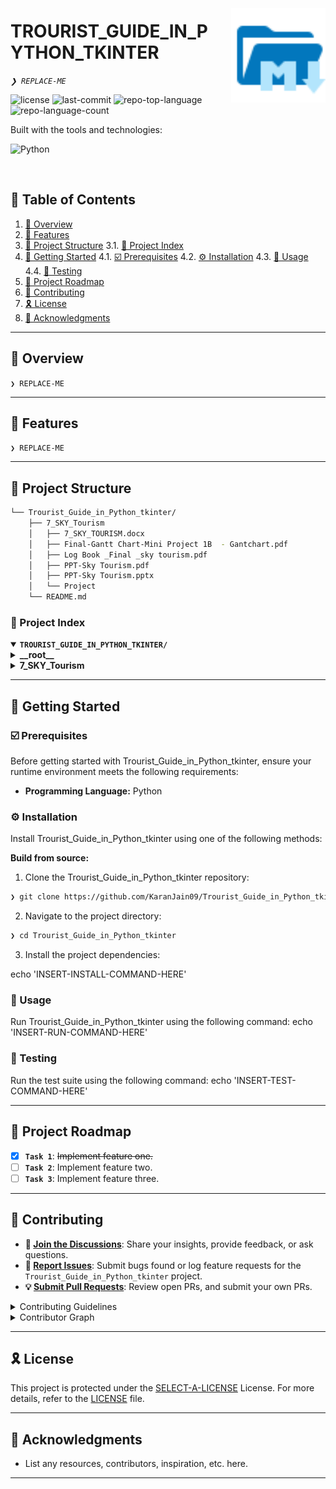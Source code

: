 <div align="left" style="position: relative;">
<img src="https://raw.githubusercontent.com/PKief/vscode-material-icon-theme/ec559a9f6bfd399b82bb44393651661b08aaf7ba/icons/folder-markdown-open.svg" align="right" width="30%" style="margin: -20px 0 0 20px;">
<h1>TROURIST_GUIDE_IN_PYTHON_TKINTER</h1>
<p align="left">
	<em><code>❯ REPLACE-ME</code></em>
</p>
<p align="left">
	<img src="https://img.shields.io/github/license/KaranJain09/Trourist_Guide_in_Python_tkinter?style=flat-square&logo=opensourceinitiative&logoColor=white&color=0080ff" alt="license">
	<img src="https://img.shields.io/github/last-commit/KaranJain09/Trourist_Guide_in_Python_tkinter?style=flat-square&logo=git&logoColor=white&color=0080ff" alt="last-commit">
	<img src="https://img.shields.io/github/languages/top/KaranJain09/Trourist_Guide_in_Python_tkinter?style=flat-square&color=0080ff" alt="repo-top-language">
	<img src="https://img.shields.io/github/languages/count/KaranJain09/Trourist_Guide_in_Python_tkinter?style=flat-square&color=0080ff" alt="repo-language-count">
</p>
<p align="left">Built with the tools and technologies:</p>
<p align="left">
	<img src="https://img.shields.io/badge/Python-3776AB.svg?style=flat-square&logo=Python&logoColor=white" alt="Python">
</p>
</div>
<br clear="right">

## 🔗 Table of Contents

1. [📍 Overview](#-overview)
2. [👾 Features](#-features)
3. [📁 Project Structure](#-project-structure)
  3.1. [📂 Project Index](#-project-index)
4. [🚀 Getting Started](#-getting-started)
  4.1. [☑️ Prerequisites](#-prerequisites)
  4.2. [⚙️ Installation](#-installation)
  4.3. [🤖 Usage](#🤖-usage)
  4.4. [🧪 Testing](#🧪-testing)
5. [📌 Project Roadmap](#-project-roadmap)
6. [🔰 Contributing](#-contributing)
7. [🎗 License](#-license)
8. [🙌 Acknowledgments](#-acknowledgments)

---

## 📍 Overview

<code>❯ REPLACE-ME</code>

---

## 👾 Features

<code>❯ REPLACE-ME</code>

---

## 📁 Project Structure

```sh
└── Trourist_Guide_in_Python_tkinter/
    ├── 7_SKY_Tourism
    │   ├── 7_SKY_TOURISM.docx
    │   ├── Final-Gantt Chart-Mini Project 1B  - Gantchart.pdf
    │   ├── Log Book _Final _sky tourism.pdf
    │   ├── PPT-Sky Tourism.pdf
    │   ├── PPT-Sky Tourism.pptx
    │   └── Project
    └── README.md
```


### 📂 Project Index
<details open>
	<summary><b><code>TROURIST_GUIDE_IN_PYTHON_TKINTER/</code></b></summary>
	<details> <!-- __root__ Submodule -->
		<summary><b>__root__</b></summary>
		<blockquote>
			<table>
			</table>
		</blockquote>
	</details>
	<details> <!-- 7_SKY_Tourism Submodule -->
		<summary><b>7_SKY_Tourism</b></summary>
		<blockquote>
			<table>
			<tr>
				<td><b><a href='https://github.com/KaranJain09/Trourist_Guide_in_Python_tkinter/blob/master/7_SKY_Tourism/PPT-Sky Tourism.pptx'>PPT-Sky Tourism.pptx</a></b></td>
				<td><code>❯ REPLACE-ME</code></td>
			</tr>
			</table>
			<details>
				<summary><b>Project</b></summary>
				<blockquote>
					<table>
					<tr>
						<td><b><a href='https://github.com/KaranJain09/Trourist_Guide_in_Python_tkinter/blob/master/7_SKY_Tourism/Project/explain.py'>explain.py</a></b></td>
						<td><code>❯ REPLACE-ME</code></td>
					</tr>
					<tr>
						<td><b><a href='https://github.com/KaranJain09/Trourist_Guide_in_Python_tkinter/blob/master/7_SKY_Tourism/Project/login1.py'>login1.py</a></b></td>
						<td><code>❯ REPLACE-ME</code></td>
					</tr>
					<tr>
						<td><b><a href='https://github.com/KaranJain09/Trourist_Guide_in_Python_tkinter/blob/master/7_SKY_Tourism/Project/nearby_places api.txt'>nearby_places api.txt</a></b></td>
						<td><code>❯ REPLACE-ME</code></td>
					</tr>
					<tr>
						<td><b><a href='https://github.com/KaranJain09/Trourist_Guide_in_Python_tkinter/blob/master/7_SKY_Tourism/Project/landingpage.py'>landingpage.py</a></b></td>
						<td><code>❯ REPLACE-ME</code></td>
					</tr>
					<tr>
						<td><b><a href='https://github.com/KaranJain09/Trourist_Guide_in_Python_tkinter/blob/master/7_SKY_Tourism/Project/sign_up1.py'>sign_up1.py</a></b></td>
						<td><code>❯ REPLACE-ME</code></td>
					</tr>
					<tr>
						<td><b><a href='https://github.com/KaranJain09/Trourist_Guide_in_Python_tkinter/blob/master/7_SKY_Tourism/Project/try.py'>try.py</a></b></td>
						<td><code>❯ REPLACE-ME</code></td>
					</tr>
					<tr>
						<td><b><a href='https://github.com/KaranJain09/Trourist_Guide_in_Python_tkinter/blob/master/7_SKY_Tourism/Project/signupdb.py'>signupdb.py</a></b></td>
						<td><code>❯ REPLACE-ME</code></td>
					</tr>
					<tr>
						<td><b><a href='https://github.com/KaranJain09/Trourist_Guide_in_Python_tkinter/blob/master/7_SKY_Tourism/Project/home.py'>home.py</a></b></td>
						<td><code>❯ REPLACE-ME</code></td>
					</tr>
					<tr>
						<td><b><a href='https://github.com/KaranJain09/Trourist_Guide_in_Python_tkinter/blob/master/7_SKY_Tourism/Project/Utilities.py'>Utilities.py</a></b></td>
						<td><code>❯ REPLACE-ME</code></td>
					</tr>
					<tr>
						<td><b><a href='https://github.com/KaranJain09/Trourist_Guide_in_Python_tkinter/blob/master/7_SKY_Tourism/Project/newguihotel.py'>newguihotel.py</a></b></td>
						<td><code>❯ REPLACE-ME</code></td>
					</tr>
					<tr>
						<td><b><a href='https://github.com/KaranJain09/Trourist_Guide_in_Python_tkinter/blob/master/7_SKY_Tourism/Project/profile.py'>profile.py</a></b></td>
						<td><code>❯ REPLACE-ME</code></td>
					</tr>
					<tr>
						<td><b><a href='https://github.com/KaranJain09/Trourist_Guide_in_Python_tkinter/blob/master/7_SKY_Tourism/Project/newaboutus.py'>newaboutus.py</a></b></td>
						<td><code>❯ REPLACE-ME</code></td>
					</tr>
					<tr>
						<td><b><a href='https://github.com/KaranJain09/Trourist_Guide_in_Python_tkinter/blob/master/7_SKY_Tourism/Project/actual_nearby_places.py'>actual_nearby_places.py</a></b></td>
						<td><code>❯ REPLACE-ME</code></td>
					</tr>
					</table>
					<details>
						<summary><b>images</b></summary>
						<blockquote>
							<table>
							<tr>
								<td><b><a href='https://github.com/KaranJain09/Trourist_Guide_in_Python_tkinter/blob/master/7_SKY_Tourism/Project/images/prac2.py'>prac2.py</a></b></td>
								<td><code>❯ REPLACE-ME</code></td>
							</tr>
							</table>
						</blockquote>
					</details>
				</blockquote>
			</details>
		</blockquote>
	</details>
</details>

---
## 🚀 Getting Started

### ☑️ Prerequisites

Before getting started with Trourist_Guide_in_Python_tkinter, ensure your runtime environment meets the following requirements:

- **Programming Language:** Python


### ⚙️ Installation

Install Trourist_Guide_in_Python_tkinter using one of the following methods:

**Build from source:**

1. Clone the Trourist_Guide_in_Python_tkinter repository:
```sh
❯ git clone https://github.com/KaranJain09/Trourist_Guide_in_Python_tkinter
```

2. Navigate to the project directory:
```sh
❯ cd Trourist_Guide_in_Python_tkinter
```

3. Install the project dependencies:

echo 'INSERT-INSTALL-COMMAND-HERE'



### 🤖 Usage
Run Trourist_Guide_in_Python_tkinter using the following command:
echo 'INSERT-RUN-COMMAND-HERE'

### 🧪 Testing
Run the test suite using the following command:
echo 'INSERT-TEST-COMMAND-HERE'

---
## 📌 Project Roadmap

- [X] **`Task 1`**: <strike>Implement feature one.</strike>
- [ ] **`Task 2`**: Implement feature two.
- [ ] **`Task 3`**: Implement feature three.

---

## 🔰 Contributing

- **💬 [Join the Discussions](https://github.com/KaranJain09/Trourist_Guide_in_Python_tkinter/discussions)**: Share your insights, provide feedback, or ask questions.
- **🐛 [Report Issues](https://github.com/KaranJain09/Trourist_Guide_in_Python_tkinter/issues)**: Submit bugs found or log feature requests for the `Trourist_Guide_in_Python_tkinter` project.
- **💡 [Submit Pull Requests](https://github.com/KaranJain09/Trourist_Guide_in_Python_tkinter/blob/main/CONTRIBUTING.md)**: Review open PRs, and submit your own PRs.

<details closed>
<summary>Contributing Guidelines</summary>

1. **Fork the Repository**: Start by forking the project repository to your github account.
2. **Clone Locally**: Clone the forked repository to your local machine using a git client.
   ```sh
   git clone https://github.com/KaranJain09/Trourist_Guide_in_Python_tkinter
   ```
3. **Create a New Branch**: Always work on a new branch, giving it a descriptive name.
   ```sh
   git checkout -b new-feature-x
   ```
4. **Make Your Changes**: Develop and test your changes locally.
5. **Commit Your Changes**: Commit with a clear message describing your updates.
   ```sh
   git commit -m 'Implemented new feature x.'
   ```
6. **Push to github**: Push the changes to your forked repository.
   ```sh
   git push origin new-feature-x
   ```
7. **Submit a Pull Request**: Create a PR against the original project repository. Clearly describe the changes and their motivations.
8. **Review**: Once your PR is reviewed and approved, it will be merged into the main branch. Congratulations on your contribution!
</details>

<details closed>
<summary>Contributor Graph</summary>
<br>
<p align="left">
   <a href="https://github.com{/KaranJain09/Trourist_Guide_in_Python_tkinter/}graphs/contributors">
      <img src="https://contrib.rocks/image?repo=KaranJain09/Trourist_Guide_in_Python_tkinter">
   </a>
</p>
</details>

---

## 🎗 License

This project is protected under the [SELECT-A-LICENSE](https://choosealicense.com/licenses) License. For more details, refer to the [LICENSE](https://choosealicense.com/licenses/) file.

---

## 🙌 Acknowledgments

- List any resources, contributors, inspiration, etc. here.

---
